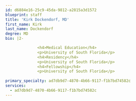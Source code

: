 ```yaml
---
id: d6884e16-25c9-45da-9812-a2815a3d1572
blueprint: staff
title: 'Kirk Dockendorf, MD'
first_name: Kirk
last_name: Dockendorf
degree: MD
bio: |2-

              <h4>Medical Education</h4>
              <p>University of South Florida</p>
              <h4>Residency</h4>
              <p>University of South Florida</p>
              <h4>Fellowship</h4>
              <p>University of South Florida</p>
          
primary_specialty: ad7db9d7-4870-4b66-9117-f1b7bd74582c
services:
  - ad7db9d7-4870-4b66-9117-f1b7bd74582c
---
```

